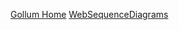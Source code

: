 [Gollum Home](https://github.com/gollum/gollum/wiki)
[WebSequenceDiagrams](https://www.websequencediagrams.com/)
